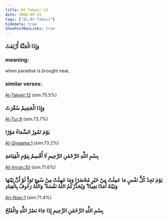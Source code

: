 ```yaml
---
title: At-Takwir:13
date: 2004-05-31
tags: ["81.At-Takwir"]
hidemeta: true 
ShowPostNavLinks: true 
---
```

### وَإِذَا الْجَنَّةُ أُزْلِفَتْ
### meaning: 
when paradise is brought near,
### similar verses: 

[At-Takwir:12](/81/12) (sim:75.5%)

### وَإِذَا الْجَحِيمُ سُعِّرَتْ

[At-Tur:9](/52/9) (sim:73.7%)

### يَوْمَ تَمُورُ السَّمَاءُ مَوْرًا

[Al-Qiyaama:1](/75/1) (sim:73.2%)

### بِسْمِ اللَّهِ الرَّحْمَٰنِ الرَّحِيمِ لَا أُقْسِمُ بِيَوْمِ الْقِيَامَةِ

[Ali Imran:30](/3/30) (sim:71.6%)

### يَوْمَ تَجِدُ كُلُّ نَفْسٍ مَا عَمِلَتْ مِنْ خَيْرٍ مُحْضَرًا وَمَا عَمِلَتْ مِنْ سُوءٍ تَوَدُّ لَوْ أَنَّ بَيْنَهَا وَبَيْنَهُ أَمَدًا بَعِيدًا ۗ وَيُحَذِّرُكُمُ اللَّهُ نَفْسَهُ ۗ وَاللَّهُ رَءُوفٌ بِالْعِبَادِ

[An-Nasr:1](/110/1) (sim:71.4%)

### بِسْمِ اللَّهِ الرَّحْمَٰنِ الرَّحِيمِ إِذَا جَاءَ نَصْرُ اللَّهِ وَالْفَتْحُ
